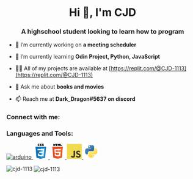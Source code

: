 <h1 align="center">Hi 👋, I'm CJD</h1>
<h3 align="center">A highschool student looking to learn how to program</h3>

- 🔭 I’m currently working on **a meeting scheduler**

- 🌱 I’m currently learning **Odin Project, Python, JavaScript**

- 👨‍💻 All of my projects are available at [https://replit.com/@CJD-1113](https://replit.com/@CJD-1113)

- 💬 Ask me about **books and movies**

- 📫 Reach me at **Dark_Dragon#5637 on discord**

<h3 align="left">Connect with me:</h3>
<p align="left">
</p>

<h3 align="left">Languages and Tools:</h3>
<p align="left"> <a href="https://www.arduino.cc/" target="_blank" rel="noreferrer"> <img src="https://cdn.worldvectorlogo.com/logos/arduino-1.svg" alt="arduino" width="40" height="40"/> </a> <a href="https://www.w3schools.com/css/" target="_blank" rel="noreferrer"> <img src="https://raw.githubusercontent.com/devicons/devicon/master/icons/css3/css3-original-wordmark.svg" alt="css3" width="40" height="40"/> </a> <a href="https://www.w3.org/html/" target="_blank" rel="noreferrer"> <img src="https://raw.githubusercontent.com/devicons/devicon/master/icons/html5/html5-original-wordmark.svg" alt="html5" width="40" height="40"/> </a> <a href="https://developer.mozilla.org/en-US/docs/Web/JavaScript" target="_blank" rel="noreferrer"> <img src="https://raw.githubusercontent.com/devicons/devicon/master/icons/javascript/javascript-original.svg" alt="javascript" width="40" height="40"/> </a> <a href="https://www.python.org" target="_blank" rel="noreferrer"> <img src="https://raw.githubusercontent.com/devicons/devicon/master/icons/python/python-original.svg" alt="python" width="40" height="40"/> </a> </p>

<p><img align="left" src="https://github-readme-stats.vercel.app/api/top-langs?username=cjd-1113&show_icons=true&locale=en&layout=compact" alt="cjd-1113" /></p>

<p>&nbsp;<img align="center" src="https://github-readme-stats.vercel.app/api?username=cjd-1113&show_icons=true&locale=en" alt="cjd-1113" /></p>
